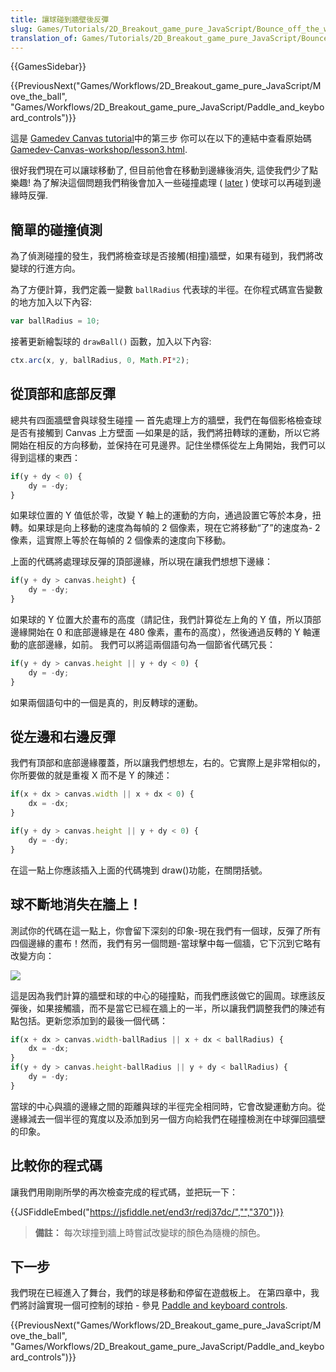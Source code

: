 ```yaml
---
title: 讓球碰到牆壁後反彈
slug: Games/Tutorials/2D_Breakout_game_pure_JavaScript/Bounce_off_the_walls
translation_of: Games/Tutorials/2D_Breakout_game_pure_JavaScript/Bounce_off_the_walls
---
```

{{GamesSidebar}}

{{PreviousNext("Games/Workflows/2D_Breakout_game_pure_JavaScript/Move_the_ball", "Games/Workflows/2D_Breakout_game_pure_JavaScript/Paddle_and_keyboard_controls")}}

這是 [Gamedev Canvas tutorial](/zh-TW/docs/Games/Workflows/Breakout_game_from_scratch)中的第三步 你可以在以下的連結中查看原始碼[Gamedev-Canvas-workshop/lesson3.html](https://github.com/end3r/Gamedev-Canvas-workshop/blob/gh-pages/lesson03.html).

很好我們現在可以讓球移動了, 但目前他會在移動到邊緣後消失, 這使我們少了點樂趣! 為了解決這個問題我們稍後會加入一些碰撞處理 ( [later](/en-US/docs/Games/Workflows/Breakout_game_from_scratch/Collision_detection) ) 使球可以再碰到邊緣時反彈.

## 簡單的碰撞偵測

為了偵測碰撞的發生，我們將檢查球是否接觸(相撞)牆壁，如果有碰到，我們將改變球的行進方向。

為了方便計算，我們定義一變數 `ballRadius` 代表球的半徑。在你程式碼宣告變數的地方加入以下內容:

```js
var ballRadius = 10;
```

接著更新繪製球的 `drawBall()` 函數，加入以下內容:

```js
ctx.arc(x, y, ballRadius, 0, Math.PI*2);
```

## 從頂部和底部反彈

總共有四面牆壁會與球發生碰撞 — 首先處理上方的牆壁，我們在每個影格檢查球是否有接觸到 Canvas 上方壁面 —如果是的話，我們將扭轉球的運動，所以它將開始在相反的方向移動，並保持在可見邊界。記住坐標係從左上角開始，我們可以得到這樣的東西：

```js
if(y + dy < 0) {
    dy = -dy;
}
```

如果球位置的 Y 值低於零，改變 Y 軸上的運動的方向，通過設置它等於本身，扭轉。如果球是向上移動的速度為每幀的 2 個像素，現在它將移動“了”的速度為- 2 像素，這實際上等於在每幀的 2 個像素的速度向下移動。

上面的代碼將處理球反彈的頂部邊緣，所以現在讓我們想想下邊緣：

```js
if(y + dy > canvas.height) {
    dy = -dy;
}
```

如果球的 Y 位置大於畫布的高度（請記住，我們計算從左上角的 Y 值，所以頂部邊緣開始在 0 和底部邊緣是在 480 像素，畫布的高度），然後通過反轉的 Y 軸運動的底部邊緣，如前。
我們可以將這兩個語句為一個節省代碼冗長：

```js
if(y + dy > canvas.height || y + dy < 0) {
    dy = -dy;
}
```

如果兩個語句中的一個是真的，則反轉球的運動。

## 從左邊和右邊反彈

我們有頂部和底部邊緣覆蓋，所以讓我們想想左，右的。它實際上是非常相似的，你所要做的就是重複 X 而不是 Y 的陳述：

```js
if(x + dx > canvas.width || x + dx < 0) {
    dx = -dx;
}

if(y + dy > canvas.height || y + dy < 0) {
    dy = -dy;
}
```

在這一點上你應該插入上面的代碼塊到 draw()功能，在關閉括號。

## 球不斷地消失在牆上！

測試你的代碼在這一點上，你會留下深刻的印象-現在我們有一個球，反彈了所有四個邊緣的畫布！然而，我們有另一個問題-當球擊中每一個牆，它下沉到它略有改變方向：

![](ball-in-wall.png)

這是因為我們計算的牆壁和球的中心的碰撞點，而我們應該做它的圓周。球應該反彈後，如果接觸牆，而不是當它已經在牆上的一半，所以讓我們調整我們的陳述有點包括。更新您添加到的最後一個代碼：

```js
if(x + dx > canvas.width-ballRadius || x + dx < ballRadius) {
    dx = -dx;
}
if(y + dy > canvas.height-ballRadius || y + dy < ballRadius) {
    dy = -dy;
}
```

當球的中心與牆的邊緣之間的距離與球的半徑完全相同時，它會改變運動方向。從邊緣減去一個半徑的寬度以及添加到另一個方向給我們在碰撞檢測在中球彈回牆壁的印象。

## 比較你的程式碼

讓我們用剛剛所學的再次檢查完成的程式碼，並把玩一下：

{{JSFiddleEmbed("https://jsfiddle.net/end3r/redj37dc/","","370")}}

> **備註：** 每次球撞到牆上時嘗試改變球的顏色為隨機的顏色。

## 下一步

我們現在已經進入了舞台，我們的球是移動和停留在遊戲板上。 在第四章中，我們將討論實現一個可控制的球拍 - 參見 [Paddle and keyboard controls](/en-US/docs/Games/Workflows/Breakout_game_from_scratch/Paddle_and_keyboard_controls).

{{PreviousNext("Games/Workflows/2D_Breakout_game_pure_JavaScript/Move_the_ball", "Games/Workflows/2D_Breakout_game_pure_JavaScript/Paddle_and_keyboard_controls")}}

